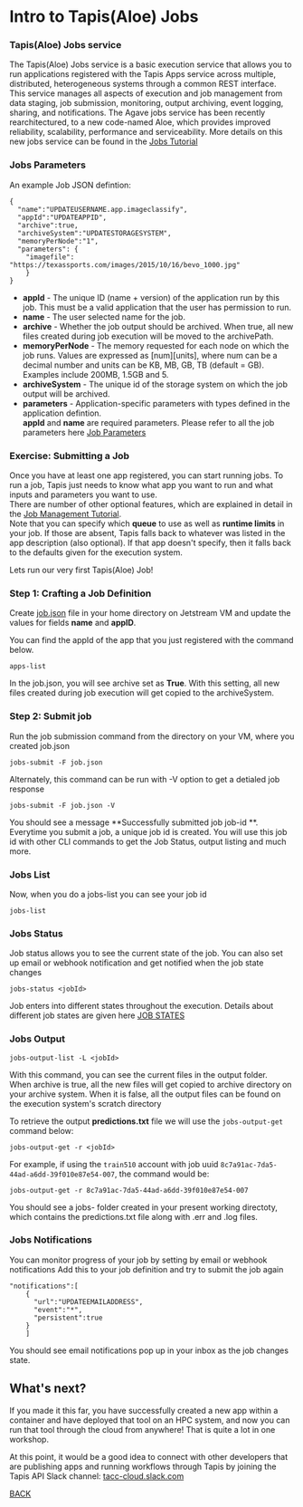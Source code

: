 # Intro to Tapis(Aloe) Jobs

### Tapis(Aloe) Jobs service
The Tapis(Aloe) Jobs service is a basic execution service that allows you to run applications registered with the Tapis Apps service across multiple, distributed, heterogeneous systems through a common REST interface. <br/> This service manages all aspects of execution and job management from data staging, job submission, monitoring, output archiving, event logging, sharing, and notifications. 
The Agave jobs service has been recently rearchitectured, to a new code-named Aloe, which provides improved reliability, scalability, performance and serviceability. More details on this new jobs service can be found in the [Jobs Tutorial](https://tacc-cloud.readthedocs.io/projects/agave/en/latest/agave/guides/jobs/introduction.html)


### Jobs Parameters 
An example Job JSON defintion:
```
{
  "name":"UPDATEUSERNAME.app.imageclassify",
  "appId":"UPDATEAPPID",
  "archive":true,
  "archiveSystem":"UPDATESTORAGESYSTEM",
  "memoryPerNode":"1",
  "parameters": { 
    "imagefile": "https://texassports.com/images/2015/10/16/bevo_1000.jpg"
    } 
}
```
* **appId**	- The unique ID (name + version) of the application run by this job. This must be a valid application that the user has permission to run.
* **name**	-  The user selected name for the job.
* **archive**	-	Whether the job output should be archived. When true, all new files created during job execution will be moved to the archivePath.
* **memoryPerNode**	-	The memory requested for each node on which the job runs. Values are expressed as [num][units], where num can be a decimal number and units can be KB, MB, GB, TB (default = GB). Examples include 200MB, 1.5GB and 5.
* **archiveSystem**	-	The unique id of the storage system on which the job output will be archived. 
* **parameters** - Application-specific parameters with types defined in the application defintion. <br/>
**appId** and **name** are required parameters. 
Please refer to all the job parameters here [Job Parameters](https://tacc-cloud.readthedocs.io/projects/agave/en/latest/agave/guides/jobs/aloe-job-changes.html#submission-request-parameters)


### Exercise: Submitting a Job
Once you have at least one app registered, you can start running jobs.  To run a job, Tapis just needs to know what app you want to run and what inputs and parameters you want to use. <br/>
There are number of other optional features, which are explained in detail in the [Job Management Tutorial](https://tacc-cloud.readthedocs.io/projects/agave/en/latest/agave/guides/jobs/job-submission.html).  <br/>
Note that you can specify which **queue** to use as well as **runtime limits** in your job.  If those are absent, Tapis falls back to whatever was listed in the app description (also optional). If that app doesn't specify, then it falls back to the defaults given for the execution system.

Lets run our very first Tapis(Aloe) Job! <br/>

### Step 1: Crafting a Job Definition 

Create [job.json](./templates/job.json) file in your home directory on Jetstream VM and update the values for fields **name** and **appID**. 

You can find the appId of the app that you just registered with the command below.

```
apps-list
```
In the job.json, you will see archive set as **True**. With this setting, all new files created during job execution will get copied to the archiveSystem. 


### Step 2: Submit job 

Run the job submission command from the directory on your VM, where you created job.json

```
jobs-submit -F job.json
```

Alternately, this command can be run with -V option to get a detialed job response 

```
jobs-submit -F job.json -V
```

You should see a message **Successfully submitted job job-id **. Everytime you submit a job, a unique job id is created. You will use this job id with other CLI commands to get the Job Status, output listing and much more.


### Jobs List
Now, when you do a jobs-list you can see your job id


```
jobs-list
```

### Jobs Status
Job status allows you to see the current state of the job. You can also set up email or webhook notification and get notified when the job state changes


```
jobs-status <jobId>
```

Job enters into different states throughout the execution. Details about different job states are given here [JOB STATES](https://tacc-cloud.readthedocs.io/projects/agave/en/latest/agave/guides/jobs/aloe-job-changes.html#job-states)


### Jobs Output


```
jobs-output-list -L <jobId>
```

With this command, you can see the current files in the output folder. <br/>
When archive is true, all the new files will get copied to archive directory on your archive system. When it is false, all the output files can be found on the execution system's scratch directory

To retrieve the output **predictions.txt** file we will use the `jobs-output-get` command below:

```
jobs-output-get -r <jobId>
```

For example, if using the `train510` account with job uuid `8c7a91ac-7da5-44ad-a6dd-39f010e87e54-007`, the command would be:

```
jobs-output-get -r 8c7a91ac-7da5-44ad-a6dd-39f010e87e54-007
```

You should see a jobs-<jobId> folder created in your present working directoty, which contains the predictions.txt file along with .err and .log files.


### Jobs Notifications
You can monitor progress of your job by setting by email or webhook notifications
Add this to your job definition and try to submit the job again

```
"notifications":[
    {
      "url":"UPDATEEMAILADDRESS",
      "event":"*",
      "persistent":true
    }
    ]
```

You should see email notifications pop up in your inbox as the job changes state.

## What's next?

If you made it this far, you have successfully created a new app within a container and have deployed that tool on an HPC system, and now you can run that tool through the cloud from anywhere!  That is quite a lot in one workshop.

At this point, it would be a good idea to connect with other developers that are publishing apps and running workflows through Tapis by joining the Tapis API Slack channel: [tacc-cloud.slack.com](https://bit.ly/2XHYJEk)

[BACK](https://tacc.github.io/pearc19-hpc-in-the-cloud/)


